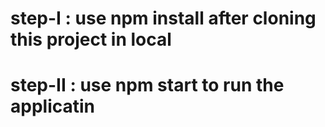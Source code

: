 # step-I : use npm install after cloning this project in local 
# step-II : use npm start to run the applicatin 
